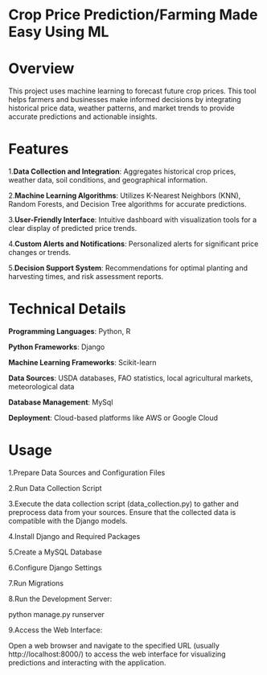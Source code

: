 # Crop Price Prediction/Farming Made Easy Using ML
# Overview
This project uses machine learning to forecast future crop prices. This tool helps farmers and businesses make informed decisions by integrating historical price data, weather patterns, and market trends to provide accurate predictions and actionable insights.

# Features
1.**Data Collection and Integration**: Aggregates historical crop prices, weather data, soil conditions, and geographical information.

2.**Machine Learning Algorithms**: Utilizes K-Nearest Neighbors (KNN), Random Forests, and Decision Tree algorithms for accurate predictions.

3.**User-Friendly Interface**: Intuitive dashboard with visualization tools for a clear display of predicted price trends.

4.**Custom Alerts and Notifications**: Personalized alerts for significant price changes or trends.

5.**Decision Support System**: Recommendations for optimal planting and harvesting times, and risk assessment reports.
   
# Technical Details
**Programming Languages**: Python, R

**Python Frameworks**: Django

**Machine Learning Frameworks**: Scikit-learn

**Data Sources**: USDA databases, FAO statistics, local agricultural markets, meteorological data

**Database Management**: MySql

**Deployment**: Cloud-based platforms like AWS or Google Cloud

# Usage
1.Prepare Data Sources and Configuration Files

2.Run Data Collection Script

3.Execute the data collection script (data_collection.py) to gather and preprocess data from your sources. Ensure that the collected data is compatible with the Django models.

4.Install Django and Required Packages

5.Create a MySQL Database

6.Configure Django Settings

7.Run Migrations

8.Run the Development Server:

 python manage.py runserver
 
9.Access the Web Interface:

 Open a web browser and navigate to the specified URL (usually http://localhost:8000/) to access the web interface for visualizing predictions and interacting with the application.

